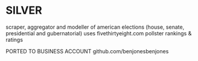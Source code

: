 # SILVER

scraper, aggregator and modeller of american elections (house, senate, presidential and gubernatorial)
uses fivethirtyeight.com pollster rankings & ratings


PORTED TO BUSINESS ACCOUNT
  github.com/benjonesbenjones

